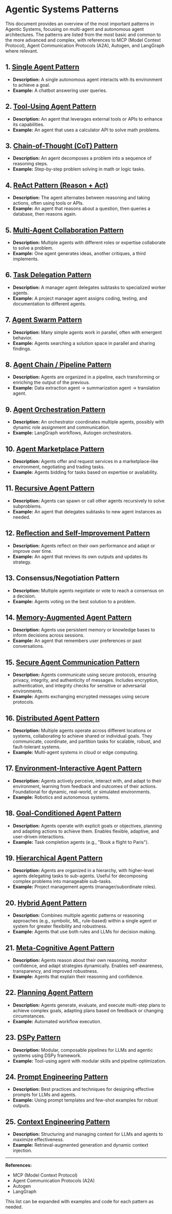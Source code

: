 # Agentic Systems Patterns

This document provides an overview of the most important patterns in Agentic Systems, focusing on multi-agent and autonomous agent architectures. The patterns are listed from the most basic and common to the more advanced and complex, with references to MCP (Model Context Protocol), Agent Communication Protocols (A2A), Autogen, and LangGraph where relevant.

## 1. [Single Agent Pattern](./Single%20Agent%20Pattern/README.md)

- **Description:** A single autonomous agent interacts with its environment to achieve a goal.
- **Example:** A chatbot answering user queries.



## 2. [Tool-Using Agent Pattern](./Tool-Using%20Agent%20Pattern/README.md)

- **Description:** An agent that leverages external tools or APIs to enhance its capabilities.
- **Example:** An agent that uses a calculator API to solve math problems.



## 3. [Chain-of-Thought (CoT) Pattern](./Chain-of-Thought%20(CoT)%20Pattern/README.md)

- **Description:** An agent decomposes a problem into a sequence of reasoning steps.
- **Example:** Step-by-step problem solving in math or logic tasks.



## 4. [ReAct Pattern (Reason + Act)](./ReAct%20Pattern%20(Reason%20+%20Act)/README.md)

- **Description:** The agent alternates between reasoning and taking actions, often using tools or APIs.
- **Example:** An agent that reasons about a question, then queries a database, then reasons again.



## 5. [Multi-Agent Collaboration Pattern](./Multi-Agent%20Collaboration%20Pattern/README.md)

- **Description:** Multiple agents with different roles or expertise collaborate to solve a problem.
- **Example:** One agent generates ideas, another critiques, a third implements.



## 6. [Task Delegation Pattern](./Task%20Delegation%20Pattern/README.md)

- **Description:** A manager agent delegates subtasks to specialized worker agents.
- **Example:** A project manager agent assigns coding, testing, and documentation to different agents.



## 7. [Agent Swarm Pattern](./Agent%20Swarm%20Pattern/README.md)

- **Description:** Many simple agents work in parallel, often with emergent behavior.
- **Example:** Agents searching a solution space in parallel and sharing findings.



## 8. [Agent Chain / Pipeline Pattern](./Agent%20Chain%20-%20Pipeline%20Pattern/README.md)

- **Description:** Agents are organized in a pipeline, each transforming or enriching the output of the previous.
- **Example:** Data extraction agent → summarization agent → translation agent.



## 9. [Agent Orchestration Pattern](./Agent%20Orchestration%20Pattern/README.md)

- **Description:** An orchestrator coordinates multiple agents, possibly with dynamic role assignment and communication.
- **Example:** LangGraph workflows, Autogen orchestrators.



## 10. [Agent Marketplace Pattern](./Agent%20Marketplace%20Pattern/README.md)

- **Description:** Agents offer and request services in a marketplace-like environment, negotiating and trading tasks.
- **Example:** Agents bidding for tasks based on expertise or availability.



## 11. [Recursive Agent Pattern](./Recursive%20Agent%20Pattern/README.md)

- **Description:** Agents can spawn or call other agents recursively to solve subproblems.
- **Example:** An agent that delegates subtasks to new agent instances as needed.



## 12. [Reflection and Self-Improvement Pattern](./Reflection%20and%20Self-Improvement%20Pattern/README.md)

- **Description:** Agents reflect on their own performance and adapt or improve over time.
- **Example:** An agent that reviews its own outputs and updates its strategy.



## 13. Consensus/Negotiation Pattern

- **Description:** Multiple agents negotiate or vote to reach a consensus on a decision.
- **Example:** Agents voting on the best solution to a problem.



## 14. [Memory-Augmented Agent Pattern](./Memory-Augmented%20Agent%20Pattern/README.md)

- **Description:** Agents use persistent memory or knowledge bases to inform decisions across sessions.
- **Example:** An agent that remembers user preferences or past conversations.



## 15. [Secure Agent Communication Pattern](./Secure%20Agent%20Communication%20Pattern/README.md)

- **Description:** Agents communicate using secure protocols, ensuring privacy, integrity, and authenticity of messages. Includes encryption, authentication, and integrity checks for sensitive or adversarial environments.
- **Example:** Agents exchanging encrypted messages using secure protocols.



## 16. [Distributed Agent Pattern](./Distributed%20Agent%20Pattern/README.md)

- **Description:** Multiple agents operate across different locations or systems, collaborating to achieve shared or individual goals. They communicate, coordinate, and partition tasks for scalable, robust, and fault-tolerant systems.
- **Example:** Multi-agent systems in cloud or edge computing.



## 17. [Environment-Interactive Agent Pattern](./Environment-Interactive%20Agent%20Pattern/README.md)

- **Description:** Agents actively perceive, interact with, and adapt to their environment, learning from feedback and outcomes of their actions. Foundational for dynamic, real-world, or simulated environments.
- **Example:** Robotics and autonomous systems.



## 18. [Goal-Conditioned Agent Pattern](./Goal-Conditioned%20Agent%20Pattern/README.md)

- **Description:** Agents operate with explicit goals or objectives, planning and adapting actions to achieve them. Enables flexible, adaptive, and user-driven interactions.
- **Example:** Task completion agents (e.g., "Book a flight to Paris").



## 19. [Hierarchical Agent Pattern](./Hierarchical%20Agent%20Pattern/README.md)

- **Description:** Agents are organized in a hierarchy, with higher-level agents delegating tasks to sub-agents. Useful for decomposing complex problems into manageable sub-tasks.
- **Example:** Project management agents (manager/subordinate roles).



## 20. [Hybrid Agent Pattern](./Hybrid%20Agent%20Pattern/README.md)

- **Description:** Combines multiple agentic patterns or reasoning approaches (e.g., symbolic, ML, rule-based) within a single agent or system for greater flexibility and robustness.
- **Example:** Agents that use both rules and LLMs for decision making.



## 21. [Meta-Cognitive Agent Pattern](./Meta-Cognitive%20Agent%20Pattern/README.md)

- **Description:** Agents reason about their own reasoning, monitor confidence, and adapt strategies dynamically. Enables self-awareness, transparency, and improved robustness.
- **Example:** Agents that explain their reasoning and confidence.



## 22. [Planning Agent Pattern](./Planning%20Agent%20Pattern/README.md)

- **Description:** Agents generate, evaluate, and execute multi-step plans to achieve complex goals, adapting plans based on feedback or changing circumstances.
- **Example:** Automated workflow execution.

## 23. [DSPy Pattern](./DSPy%20Pattern/README.md)
- **Description:** Modular, composable pipelines for LLMs and agentic systems using DSPy framework.
- **Example:** Tool-using agent with modular skills and pipeline optimization.

## 24. [Prompt Engineering Pattern](./Prompt%20Engineering%20Pattern/README.md)
- **Description:** Best practices and techniques for designing effective prompts for LLMs and agents.
- **Example:** Using prompt templates and few-shot examples for robust outputs.

## 25. [Context Engineering Pattern](./Context%20Engineering%20Pattern/README.md)
- **Description:** Structuring and managing context for LLMs and agents to maximize effectiveness.
- **Example:** Retrieval-augmented generation and dynamic context injection.

---

**References:**

- MCP (Model Context Protocol)
- Agent Communication Protocols (A2A)
- Autogen
- LangGraph


This list can be expanded with examples and code for each pattern as needed.
